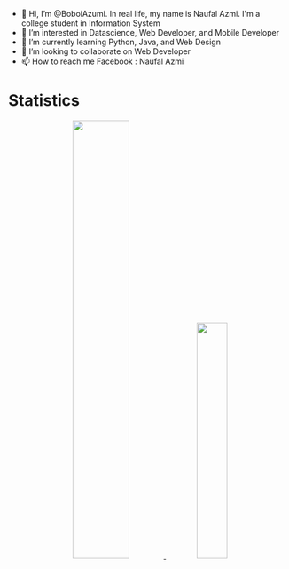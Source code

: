 - 👋 Hi, I’m @BoboiAzumi. In real life, my name is Naufal Azmi. I'm a college student in Information System
- 👀 I’m interested in Datascience, Web Developer, and Mobile Developer
- 🌱 I’m currently learning Python, Java, and Web Design
- 💞️ I’m looking to collaborate on Web Developer
- 📫 How to reach me Facebook : Naufal Azmi

<!---
BoboiAzumi/BoboiAzumi is a ✨ special ✨ repository because its `README.md` (this file) appears on your GitHub profile.
You can click the Preview link to take a look at your changes.
--->
# Statistics
<div align="center">
  <a href="https://github.com/BoboiAzumi">
    <img src="https://github-readme-stats.vercel.app/api?username=boboiazumi&hide=issues&show_icons=true&theme=vision-friendly-dark&include_all_commits=true&custom_title=Github+Stats" width="45%">
    <img src="https://github-readme-stats.vercel.app/api/top-langs/?username=boboiazumi&langs_count=5&layout=compact&theme=vision-friendly-dark" width="33%">
  </a>
</div>
